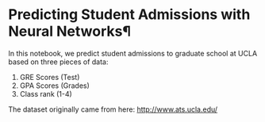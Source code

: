 # Predicting Student Admissions with Neural Networks¶
In this notebook, we predict student admissions to graduate school at UCLA based on three pieces of data:

1. GRE Scores (Test)
2. GPA Scores (Grades)
3. Class rank (1-4)

The dataset originally came from here: http://www.ats.ucla.edu/
